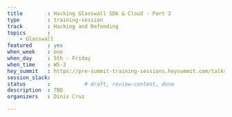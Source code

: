 ```yaml
---
title        : Hacking Glasswall SDk & Cloud - Part 2
type         : training-session
track        : Hacking and Defending
topics       :
    - Glasswall
featured     : yes
when_week    : one
when_day     : 5th - Friday
when_time    : WS-3
hey_summit   : https://pre-summit-training-sessions.heysummit.com/talks/glasswall-sdk-cloud-1/
session_slack:
status       :           # draft, review-content, done
description  : TBD
organizers   : Dinis Cruz

---
```


